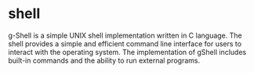 # shell
g-Shell is a simple UNIX shell implementation written in C language. The shell provides a simple and efficient command line interface for users to interact with the operating system. The implementation of gShell includes built-in commands and the ability to run external programs.
